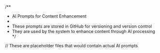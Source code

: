 /**
 * AI Prompts for Content Enhancement
 * 
 * These prompts are stored in GitHub for versioning and version control
 * They are used by the system to enhance content through AI processing
 */

// These are placeholder files that would contain actual AI prompts